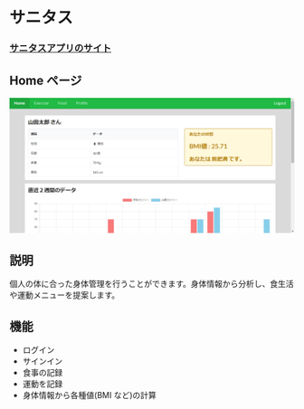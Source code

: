 # サニタス

### [サニタスアプリのサイト](http://team1-final-internship.s3-website-ap-northeast-1.amazonaws.com/food)

## Home ページ

![画像](./main.png)

## 説明

個人の体に合った身体管理を行うことができます。身体情報から分析し、食生活や運動メニューを提案します。

## 機能

- ログイン
- サインイン
- 食事の記録
- 運動を記録
- 身体情報から各種値(BMI など)の計算
